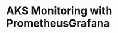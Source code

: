 # AKS Monitoring with PrometheusGrafana                                                                                                                
